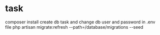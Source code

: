 # task
composer install
create db task and change db user and password in .env file
php artisan migrate:refresh --path=/database/migrations --seed
